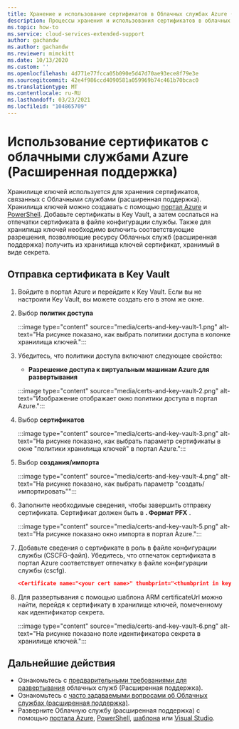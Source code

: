 ```yaml
---
title: Хранение и использование сертификатов в Облачных службах Azure (расширенная поддержка)
description: Процессы хранения и использования сертификатов в облачных службах Azure (Расширенная поддержка)
ms.topic: how-to
ms.service: cloud-services-extended-support
author: gachandw
ms.author: gachandw
ms.reviewer: mimckitt
ms.date: 10/13/2020
ms.custom: ''
ms.openlocfilehash: 4d771e77fcca05b090e5d47d70ae93ece8f79e3e
ms.sourcegitcommit: 42e4f986ccd4090581a059969b74c461b70bcac0
ms.translationtype: MT
ms.contentlocale: ru-RU
ms.lasthandoff: 03/23/2021
ms.locfileid: "104865709"
---
```

# <a name="use-certificates-with-azure-cloud-services-extended-support"></a>Использование сертификатов с облачными службами Azure (Расширенная поддержка)

Хранилище ключей используется для хранения сертификатов, связанных с Облачными службами (расширенная поддержка). Хранилища ключей можно создавать с помощью [портал Azure](../key-vault/general/quick-create-portal.md) и [PowerShell](../key-vault/general/quick-create-powershell.md). Добавьте сертификаты в Key Vault, а затем сослаться на отпечатки сертификата в файле конфигурации службы. Также для хранилища ключей необходимо включить соответствующие разрешения, позволяющие ресурсу Облачных служб (расширенная поддержка) получить из хранилища ключей сертификат, хранимый в виде секрета.  

## <a name="upload-a-certificate-to-key-vault"></a>Отправка сертификата в Key Vault 

1.  Войдите в портал Azure и перейдите к Key Vault. Если вы не настроили Key Vault, вы можете создать его в этом же окне.

2. Выбор **политик доступа**

    :::image type="content" source="media/certs-and-key-vault-1.png" alt-text="На рисунке показано, как выбрать политики доступа в колонке хранилища ключей.":::

3. Убедитесь, что политики доступа включают следующее свойство:
    - **Разрешение доступа к виртуальным машинам Azure для развертывания**

    :::image type="content" source="media/certs-and-key-vault-2.png" alt-text="Изображение отображает окно политики доступа в портал Azure.":::
 
4.  Выбор **сертификатов** 

    :::image type="content" source="media/certs-and-key-vault-3.png" alt-text="На рисунке показано, как выбрать параметр сертификаты в окне &quot;политики хранилища ключей&quot; в портал Azure.":::

5. Выбор **создания/импорта**

    :::image type="content" source="media/certs-and-key-vault-4.png" alt-text="На рисунке показано, как выбрать параметр &quot;создать/импортировать&quot;":::

4.  Заполните необходимые сведения, чтобы завершить отправку сертификата. Сертификат должен быть в **. Формат PFX** .

    :::image type="content" source="media/certs-and-key-vault-5.png" alt-text="На рисунке показано окно импорта в портал Azure.":::

5.  Добавьте сведения о сертификате в роль в файле конфигурации службы (CSCFG-файл). Убедитесь, что отпечаток сертификата в портал Azure соответствует отпечатку в файле конфигурации службы (cscfg). 
    
    ```json
    <Certificate name="<your cert name>" thumbprint="<thumbprint in key vault" thumbprintAlgorithm="sha1" /> 
    ```
6.  Для развертывания с помощью шаблона ARM certificateUrl можно найти, перейдя к сертификату в хранилище ключей, помеченному как идентификатор секрета.

    :::image type="content" source="media/certs-and-key-vault-6.png" alt-text="На рисунке показано поле идентификатора секрета в хранилище ключей.":::

## <a name="next-steps"></a>Дальнейшие действия 
- Ознакомьтесь с [предварительными требованиями для развертывания](deploy-prerequisite.md) облачных служб (Расширенная поддержка).
- Ознакомьтесь с [часто задаваемыми вопросами об Облачных службах (расширенная поддержка)](faq.md).
- Разверните Облачную службу (расширенная поддержка) с помощью [портала Azure](deploy-portal.md), [PowerShell](deploy-powershell.md), [шаблона](deploy-template.md) или [Visual Studio](deploy-visual-studio.md).
